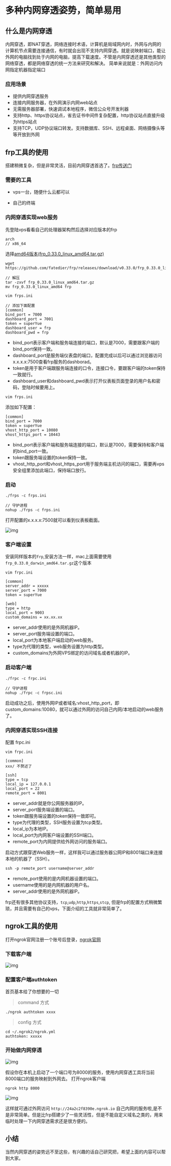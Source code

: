 # 多种内网穿透姿势，简单易用

## 什么是内网穿透

内网穿透，即NAT穿透，网络连接时术语，计算机是局域网内时，外网与内网的计算机节点需要连接通信，有时就会出现不支持内网穿透。就是说映射端口，能让外网的电脑找到处于内网的电脑，提高下载速度。不管是内网穿透还是其他类型的网络穿透，都是网络穿透的统一方法来研究和解决。
简单来说就是：外网访问内网指定机器指定端口

### 应用场景

- 提供内网穿透服务
- 连接内网服务器，在外网演示内网web站点
- 无需服务器部署，快速调试本地程序，微信公众号开发利器
- 支持http、https协议站点，省去证书中间件复杂配置，http协议站点直接升级为https站点
- 支持TCP，UDP协议端口转发。支持数据库、SSH、远程桌面、网络摄像头等等开放到外网

## frp工具的使用

搭建稍微复杂，但是非常灵活，目前内网穿透首选了。[frp传送门](https://github.com/fatedier/frp)

### 需要的工具

- vps一台，随便什么云都可以

- 自己的终端

### 内网穿透实现web服务

先登陆vps看看自己的处理器架构然后选择对应版本的frp

```shell
arch
// x86_64
```

选择[amd64版本(frp_0.33.0_linux_amd64.tar.gz)](https://github.com/fatedier/frp/releases)

```shell
wget https://github.com/fatedier/frp/releases/download/v0.33.0/frp_0.33.0_linux_amd64.tar.gz

// 解压
tar -zxvf frp_0.33.0_linux_amd64.tar.gz
mv frp_0.33.0_linux_amd64 frp

vim frps.ini

// 添加下面配置
[common]
bind_port = 7000
dashboard_port = 7001
token = superYue
dashboard_user = frp
dashboard_pwd = frp
```

- bind_port表示客户端和服务端连接的端口，默认是7000，需要跟客户端的bind_port保持一致。
- dashboard_port是服务端仪表盘的端口，配置完成以后可以通过浏览器访问x.x.x.x:7500查看frp服务的dashborad。
- token是用于客户端跟服务端连接的口令，连接口令，要跟客户端的token保持一致就行。
- dashboard_user和dashboard_pwd表示打开仪表板页面登录的用户名和密码，登陆时候要用上。

```shell
vim frps.ini
```

添加如下配置：

```shell
[common]
bind_port = 7000
token = superYue
vhost_http_port = 10080
vhost_https_port = 10443
```

- bind_port表示客户端和服务端连接的端口，默认是7000，需要保持和客户端的bind_port一致。
- token跟服务端设置的token保持一致。
- vhost_http_port和vhost_https_port用于服务端主机访问的端口，需要再vps安全组里添加此端口，保持端口放行。

### 启动

```shell
./frps -c frps.ini

// 守护进程
nohup ./frps -c frps.ini
```

打开配置的x.x.x.x:7500就可以看到仪表板截面。

![img](https://gitee.com/PENG_YUE/myImg/raw/master/uPic/cnV1Hg.png)

### 客户端设置

安装同样版本的`frp`,安装方法一样，mac上面需要使用 `frp_0.33.0_darwin_amd64.tar.gz`这个版本

```shell
vim frpc.ini

[common]
server_addr = xxxxx
server_port = 7000
token = superYue

[web]
type = http
local_port = 9003
custom_domains = xx.xx.xx
```

- server_addr使用的是外网机器IP。
- server_port服务端设置的端口。
- local_port为本地客户端启动的web服务。
- type为代理的类型，web服务设置为http类型。
- custom_domains为外网VPS绑定的访问域名或者机器的IP。

### 启动客户端

```shell
./frpc -c frpc.ini

// 守护进程
nohup ./frpc -c frpsc.ini
```

启动成功之后，使用外网IP或者域名:vhost_http_port，即custom_domains:10080，就可以通过外网的访问自己内网/本地启动的web服务了。

### 内网穿透实现SSH连接

配置 frpc.ini

```shell
vim frpc.ini

[common]
xxx/ 不赘述了

[ssh]
type = tcp
local_ip = 127.0.0.1
local_port = 22
remote_port = 8001
```

- server_addr就是你公网服务器的IP。
- server_port服务端设置的端口。
- token跟服务端设置的token保持一致即可。
- type为代理的类型，SSH服务设置为tcp类型。
- local_ip为本地IP。
- local_port为内网客户端设置的SSH端口。
- remote_port为内网提供给外网访问的服务端口。

启动方式跟穿透Web服务一样，这样我可以通过服务器公网IP和8001端口来连接本地的机器了（SSH）。

```shell
ssh -p remote_port username@server_addr
```

- remote_port使用的是内网机器设置的端口。
- username使用的是内网机器的用户名。
- server_addr使用的是外网机器IP。

frp还有很多其他协议支持，`tcp`,`udp`,`http`,`https`,`stcp`,  但是frp的配置方式稍微繁琐，并且需要有自己的vps，下面介绍的工具就非常简单了。

## ngrok工具的使用

打开ngrok官网注册一个账号后登录，[ngrok官网](https://dashboard.ngrok.com)

### 下载客户端

![img](https://gitee.com/PENG_YUE/myImg/raw/master/uPic/q0LAns.png)

### 配置客户端authtoken

首页基本给了你想要的一切

> command 方式

```shell
./ngrok authtoken xxxx
```

> config 方式

``` shell
cd ~/.ngrok2/ngrok.yml
authtoken: xxxxx
```

### 开始做内网穿透

![img](https://gitee.com/PENG_YUE/myImg/raw/master/uPic/ngap0n.png)

假设你在本机上启动了一个端口号为8000的服务，使用内网穿透工具将当前8000端口的服务映射到外网去。 打开ngrok客户端

```shell
ngrok http 8000
```

![img](https://gitee.com/PENG_YUE/myImg/raw/master/uPic/BfBZNa.png)

这样就可通过外网访问 `http://24a2c2f8390e.ngrok.io` 自己内网的服务啦,是不是非常简单。但是比frp搭建少了一些灵活性，但是不能自定义域名之类的，用来临时处理一下内网穿透需求还是很方便的。

## 小结

当然内网穿透的姿势远不至这些，有兴趣的话自己研究把，希望上面的内容可以帮到大家。
